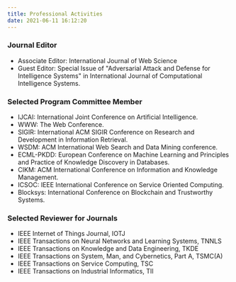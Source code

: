 ```yaml
---
title: Professional Activities
date: 2021-06-11 16:12:20
---
```


### Journal Editor

* Associate Editor: International Journal of Web Science
* Guest Editor: Special Issue of "Adversarial Attack and Defense for Intelligence Systems" in International Journal of Computational Intelligence Systems.

### Selected Program Committee Member

* IJCAI: International Joint Conference on Artificial Intelligence.
* WWW: The Web Conference.
* SIGIR: International ACM SIGIR Conference on Research and Development in Information Retrieval.
* WSDM: ACM International Web Search and Data Mining conference.
* ECML-PKDD: European Conference on Machine Learning and Principles and Practice of Knowledge Discovery in Databases.
* CIKM: ACM International Conference on Information and Knowledge Management.
* ICSOC: IEEE International Conference on Service Oriented Computing.
* Blocksys: International Conference on Blockchain and Trustworthy Systems.

### Selected Reviewer for Journals

* IEEE Internet of Things Journal, IOTJ
* IEEE Transactions on Neural Networks and Learning Systems, TNNLS
* IEEE Transactions on Knowledge and Data Engineering, TKDE
* IEEE Transactions on System, Man, and Cybernetics, Part A, TSMC(A)
* IEEE Transactions on Service Computing, TSC
* IEEE Transactions on Industrial Informatics, TII
